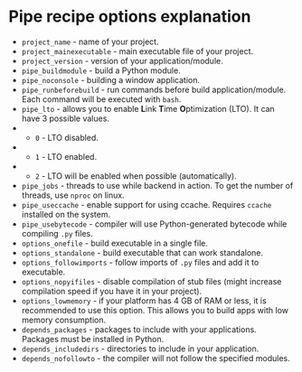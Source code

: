 # Pipe recipe options explanation
- `project_name` - name of your project.
- `project_mainexecutable` - main executable file of your project.
- `project_version` - version of your application/module.
- `pipe_buildmodule` - build a Python module.
- `pipe_noconsole` - building a window application.
- `pipe_runbeforebuild` - run commands before build application/module. Each command will be executed with `bash`.
- `pipe_lto` - allows you to enable **L**ink **T**ime **O**ptimization (LTO). It can have 3 possible values.
- - `0` - LTO disabled.
- - `1` - LTO enabled.
- - `2` - LTO will be enabled when possible (automatically).
- `pipe_jobs` - threads to use while backend in action. To get the number of threads, use `nproc` on linux.
- `pipe_useccache` - enable support for using ccache. Requires `ccache` installed on the system.
- `pipe_usebytecode` - compiler will use Python-generated bytecode while compiling `.py` files.
- `options_onefile` - build executable in a single file.
- `options_standalone` - build executable that can work standalone.
- `options_followimports` - follow imports of `.py` files and add it to executable.
- `options_nopyifiles` - disable compilation of stub files (might increase compilation speed if you have it in your project).
- `options_lowmemory` - if your platform has 4 GB of RAM or less, it is recommended to use this option. This allows you to build apps with low memory consumption.
- `depends_packages` - packages to include with your applications. Packages must be installed in Python.
- `depends_includedirs` - directories to include in your application.
- `depends_nofollowto` - the compiler will not follow the specified modules.